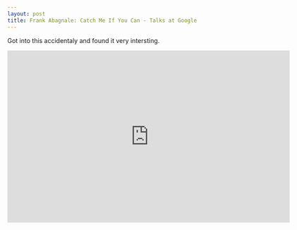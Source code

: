 ```yaml
---
layout: post
title: Frank Abagnale: Catch Me If You Can - Talks at Google
---
```


Got into this accidentaly and found it very intersting.

<iframe width="640" height="390" src="https://www.youtube-nocookie.com/embed/vsMydMDi3rI" frameborder="0" allow="autoplay; encrypted-media" allowfullscreen></iframe>
